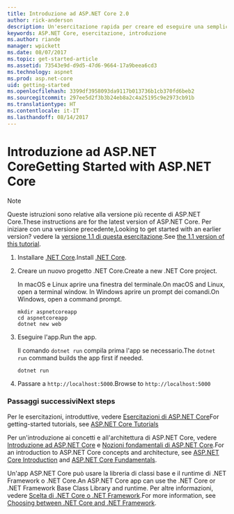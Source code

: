 ```yaml
---
title: Introduzione ad ASP.NET Core 2.0
author: rick-anderson
description: Un'esercitazione rapida per creare ed eseguire una semplice app Hello World usando ASP.NET Core.
keywords: ASP.NET Core, esercitazione, introduzione
ms.author: riande
manager: wpickett
ms.date: 08/07/2017
ms.topic: get-started-article
ms.assetid: 73543e9d-d9d5-47d6-9664-17a9beea6cd3
ms.technology: aspnet
ms.prod: asp.net-core
uid: getting-started
ms.openlocfilehash: 3399df3958093da9117b013736b1cb370fd6beb2
ms.sourcegitcommit: 297ee5d2f3b3b24eb8a2c4a25195c9e2973cb91b
ms.translationtype: HT
ms.contentlocale: it-IT
ms.lasthandoff: 08/14/2017
---
```

# <a name="getting-started-with-aspnet-core"></a><span data-ttu-id="b523f-104">Introduzione ad ASP.NET Core</span><span class="sxs-lookup"><span data-stu-id="b523f-104">Getting Started with ASP.NET Core</span></span>

> [!NOTE]
> <span data-ttu-id="b523f-105">Queste istruzioni sono relative alla versione più recente di ASP.NET Core.</span><span class="sxs-lookup"><span data-stu-id="b523f-105">These instructions are for the latest version of ASP.NET Core.</span></span> <span data-ttu-id="b523f-106">Per iniziare con una versione precedente,</span><span class="sxs-lookup"><span data-stu-id="b523f-106">Looking to get started with an earlier version?</span></span> <span data-ttu-id="b523f-107">vedere la [versione 1.1 di questa esercitazione](xref:getting-started-1.1).</span><span class="sxs-lookup"><span data-stu-id="b523f-107">See [the 1.1 version of this tutorial](xref:getting-started-1.1).</span></span>

1. <span data-ttu-id="b523f-108">Installare [.NET Core](https://microsoft.com/net/core/).</span><span class="sxs-lookup"><span data-stu-id="b523f-108">Install [.NET Core](https://microsoft.com/net/core/).</span></span>

2. <span data-ttu-id="b523f-109">Creare un nuovo progetto .NET Core.</span><span class="sxs-lookup"><span data-stu-id="b523f-109">Create a new .NET Core project.</span></span>

   <span data-ttu-id="b523f-110">In macOS e Linux aprire una finestra del terminale.</span><span class="sxs-lookup"><span data-stu-id="b523f-110">On macOS and Linux, open a terminal window.</span></span> <span data-ttu-id="b523f-111">In Windows aprire un prompt dei comandi.</span><span class="sxs-lookup"><span data-stu-id="b523f-111">On Windows, open a command prompt.</span></span>

   ```terminal
   mkdir aspnetcoreapp
   cd aspnetcoreapp
   dotnet new web
   ```
    
4. <span data-ttu-id="b523f-112">Eseguire l'app.</span><span class="sxs-lookup"><span data-stu-id="b523f-112">Run the app.</span></span>

   <span data-ttu-id="b523f-113">Il comando `dotnet run` compila prima l'app se necessario.</span><span class="sxs-lookup"><span data-stu-id="b523f-113">The `dotnet run` command builds the app first if needed.</span></span>

   ```terminal
   dotnet run
   ```

5. <span data-ttu-id="b523f-114">Passare a `http://localhost:5000`.</span><span class="sxs-lookup"><span data-stu-id="b523f-114">Browse to `http://localhost:5000`</span></span>

### <a name="next-steps"></a><span data-ttu-id="b523f-115">Passaggi successivi</span><span class="sxs-lookup"><span data-stu-id="b523f-115">Next steps</span></span>

<span data-ttu-id="b523f-116">Per le esercitazioni, introduttive, vedere [Esercitazioni di ASP.NET Core](tutorials/index.md)</span><span class="sxs-lookup"><span data-stu-id="b523f-116">For getting-started tutorials, see [ASP.NET Core Tutorials](tutorials/index.md)</span></span>

<span data-ttu-id="b523f-117">Per un'introduzione ai concetti e all'architettura di ASP.NET Core, vedere [Introduzione ad ASP.NET Core](index.md) e [Nozioni fondamentali di ASP.NET Core](fundamentals/index.md).</span><span class="sxs-lookup"><span data-stu-id="b523f-117">For an introduction to ASP.NET Core concepts and architecture, see [ASP.NET Core Introduction](index.md) and [ASP.NET Core Fundamentals](fundamentals/index.md).</span></span>

<span data-ttu-id="b523f-118">Un'app ASP.NET Core può usare la libreria di classi base e il runtime di .NET Framework o .NET Core.</span><span class="sxs-lookup"><span data-stu-id="b523f-118">An ASP.NET Core app can use the .NET Core or .NET Framework Base Class Library and runtime.</span></span> <span data-ttu-id="b523f-119">Per altre informazioni, vedere [Scelta di .NET Core o .NET Framework](https://docs.microsoft.com/dotnet/articles/standard/choosing-core-framework-server).</span><span class="sxs-lookup"><span data-stu-id="b523f-119">For more information, see [Choosing between .NET Core and .NET Framework](https://docs.microsoft.com/dotnet/articles/standard/choosing-core-framework-server).</span></span>
